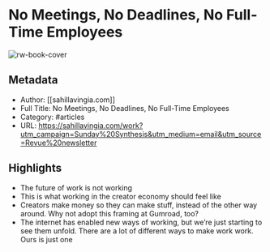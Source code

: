 # No Meetings, No Deadlines, No Full-Time Employees

![rw-book-cover](https://readwise-assets.s3.amazonaws.com/static/images/article0.00998d930354.png)

## Metadata
- Author: [[sahillavingia.com]]
- Full Title: No Meetings, No Deadlines, No Full-Time Employees
- Category: #articles
- URL: https://sahillavingia.com/work?utm_campaign=Sunday%20Synthesis&utm_medium=email&utm_source=Revue%20newsletter

## Highlights
- The future of work is not working
- This is what working in the creator economy should feel like
- Creators make money so they can make stuff, instead of the other way around. Why not adopt this framing at Gumroad, too?
- The internet has enabled new ways of working, but we’re just starting to see them unfold. There are a lot of different ways to make work work. Ours is just one
